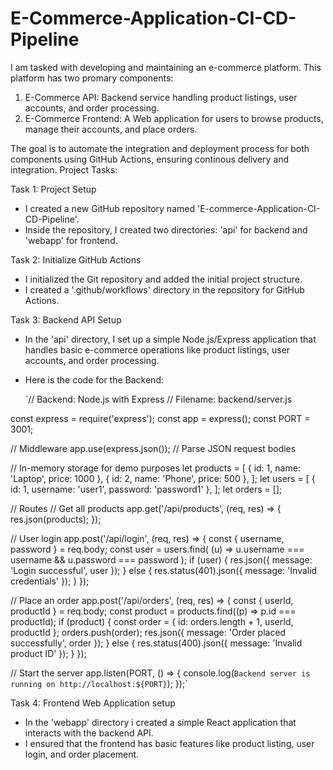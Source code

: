 # E-Commerce-Application-CI-CD-Pipeline

I am tasked with developing and maintaining an e-commerce platform. This platform has two promary components:
1. E-Commerce API: Backend service handling product listings, user accounts, and order processing.
2. E-Commerce Frontend: A Web application for users to browse products, manage their accounts, and place orders.

The goal is to automate the integration and deployment process for both components using GitHub Actions, ensuring continous delivery and integration.
Project Tasks:

Task 1: Project Setup
- I created a new GitHub repository named 'E-commerce-Application-CI-CD-Pipeline'.
- Inside the repository, I created two directories: 'api' for backend and 'webapp' for frontend.

Task 2: Initialize GitHub Actions
- I initialized the Git repository and added the initial project structure.
- I created a '.github/workflows' directory in the repository for GitHub Actions.

Task 3: Backend API Setup
- In the 'api' directory, I set up a simple Node.js/Express application that handles basic e-commerce operations like product listings, user accounts, and order processing.
- Here is the code for the Backend:

  `// Backend: Node.js with Express
// Filename: backend/server.js

const express = require('express');
const app = express();
const PORT = 3001;

// Middleware
app.use(express.json()); // Parse JSON request bodies

// In-memory storage for demo purposes
let products = [
  { id: 1, name: 'Laptop', price: 1000 },
  { id: 2, name: 'Phone', price: 500 },
];
let users = [
  { id: 1, username: 'user1', password: 'password1' },
];
let orders = [];

// Routes
// Get all products
app.get('/api/products', (req, res) => {
  res.json(products);
});

// User login
app.post('/api/login', (req, res) => {
  const { username, password } = req.body;
  const user = users.find(
    (u) => u.username === username && u.password === password
  );
  if (user) {
    res.json({ message: 'Login successful', user });
  } else {
    res.status(401).json({ message: 'Invalid credentials' });
  }
});

// Place an order
app.post('/api/orders', (req, res) => {
  const { userId, productId } = req.body;
  const product = products.find((p) => p.id === productId);
  if (product) {
    const order = { id: orders.length + 1, userId, productId };
    orders.push(order);
    res.json({ message: 'Order placed successfully', order });
  } else {
    res.status(400).json({ message: 'Invalid product ID' });
  }
});

// Start the server
app.listen(PORT, () => {
  console.log(`Backend server is running on http://localhost:${PORT}`);
});`
  

Task 4: Frontend Web Application setup
- In the 'webapp' directory i created a simple React application that interacts with the backend API.
- I ensured that the frontend has basic features like product listing, user login, and order placement. 
